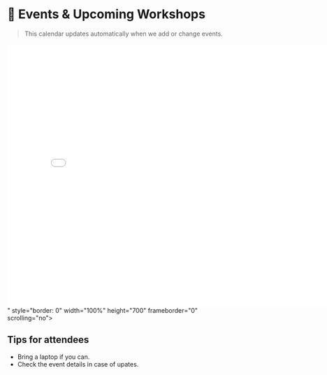 # 📅 Events & Upcoming Workshops

> This calendar updates automatically when we add or change events.

<div style="margin: 1rem 0;">
  <!-- Replace with your own Google Calendar embed -->
  <iframe src="<iframe src="https://calendar.google.com/calendar/embed?src=ba327072d0cebc93b28da725592e56e925dc3b49f5719b37cdf392f19237b521%40group.calendar.google.com&ctz=Europe%2FLondon" style="border: 0" width="800" height="600" frameborder="0" scrolling="no"></iframe>"
          style="border: 0" width="100%" height="700"
          frameborder="0" scrolling="no"></iframe>
</div>

## Tips for attendees
- Bring a laptop if you can.  
- Check the event details in case of upates.

